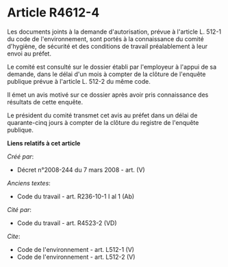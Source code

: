 # Article R4612-4

Les documents joints à la demande d'autorisation, prévue à l'article L. 512-1 du code de l'environnement, sont portés à la
connaissance du comité d'hygiène, de sécurité et des conditions de travail préalablement à leur envoi au préfet. 

Le comité est consulté sur le dossier établi par l'employeur à l'appui de sa demande, dans le délai d'un mois à compter de la
clôture de l'enquête publique prévue à l'article L. 512-2 du même code. 

Il émet un avis motivé sur ce dossier après avoir pris connaissance des résultats de cette enquête. 

Le président du comité transmet cet avis au préfet dans un délai de quarante-cinq jours à compter de la clôture du registre
de l'enquête publique.

**Liens relatifs à cet article**

_Créé par_:

  - Décret n°2008-244 du 7 mars 2008 - art. (V)

_Anciens textes_:

  - Code du travail - art. R236-10-1 I al 1 (Ab)

_Cité par_:

  - Code du travail - art. R4523-2 (VD)

_Cite_:

  - Code de l'environnement - art. L512-1 (V)
  - Code de l'environnement - art. L512-2 (V)
